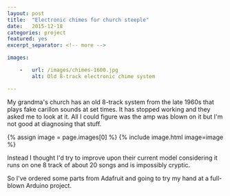 ```yaml
---
layout: post
title:  "Electronic chimes for church steeple"
date:   2015-12-18
categories: project
featured: yes
excerpt_separator: <!-- more -->

images:

    -   url: /images/chimes-1600.jpg
        alt: Old 8-track electronic chime system

---
```


My grandma's church has an old 8-track system from the late 1960s that plays fake carillon sounds at set times. It has stopped working and they asked me to look at it. All I could figure was the amp was blown on it but I'm not good at diagnosing that stuff.

{% assign image = page.images[0] %}
{% include image.html image=image %}

Instead I thought I'd try to improve upon their current model considering it runs on one 8 track of about 20 songs and is impossibly cryptic.

So I've ordered some parts from Adafruit and going to try my hand at a full-blown Arduino project.